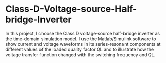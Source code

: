 # Class-D-Voltage-source-Half-bridge-Inverter
In this project, I choose the Class D voltage-source half-bridge inverter as the time-domain simulation model. I use the Matlab/Simulink software to show current and voltage waveforms in its series-resonant components at different values of the loaded quality factor QL and to illustrate how the voltage transfer function changed with the switching frequency and QL.
